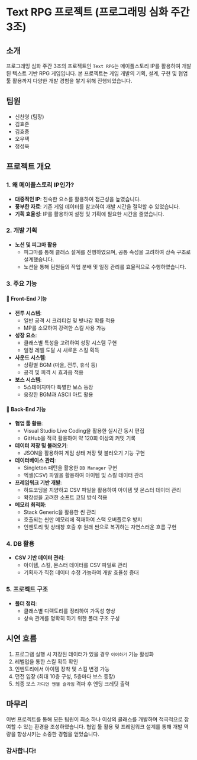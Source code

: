 # Text RPG 프로젝트 (프로그래밍 심화 주간 3조)

## 소개

프로그래밍 심화 주간 3조의 프로젝트인 `Text RPG`는 메이플스토리 IP를 활용하여 개발된 텍스트 기반 RPG 게임입니다. 본 프로젝트는 게임 개발의 기획, 설계, 구현 및 협업 툴 활용까지 다양한 개발 경험을 쌓기 위해 진행되었습니다.

## 팀원

- 신찬영 (팀장)
- 김효준
- 김효중
- 오우택
- 정성욱

## 프로젝트 개요

### 1. 왜 메이플스토리 IP인가?

- **대중적인 IP**: 친숙한 요소를 활용하여 접근성을 높였습니다.
- **풍부한 자료**: 기존 게임 데이터를 참고하여 개발 시간을 절약할 수 있었습니다.
- **기획 효율성**: IP를 활용하여 설정 및 기획에 필요한 시간을 줄였습니다.

### 2. 개발 기획

- **노션 및 피그마 활용**
  - 피그마를 통해 클래스 설계를 진행하였으며, 공통 속성을 고려하여 상속 구조로 설계했습니다.
  - 노션을 통해 팀원들의 작업 분배 및 일정 관리를 효율적으로 수행하였습니다.

### 3. 주요 기능

#### 🔹 Front-End 기능

- **전투 시스템**:
  - 일반 공격 시 크리티컬 및 빗나감 확률 적용
  - MP를 소모하여 강력한 스킬 사용 가능
- **성장 요소**:
  - 클래스별 특성을 고려하여 성장 시스템 구현
  - 일정 레벨 도달 시 새로운 스킬 획득
- **사운드 시스템**:
  - 상황별 BGM (마을, 전투, 휴식 등)
  - 공격 및 피격 시 효과음 적용
- **보스 시스템**:
  - 5스테이지마다 특별한 보스 등장
  - 웅장한 BGM과 ASCII 아트 활용

#### 🔹 Back-End 기능

- **협업 툴 활용**:
  - Visual Studio Live Coding을 활용한 실시간 동시 편집
  - GitHub을 적극 활용하여 약 120회 이상의 커밋 기록
- **데이터 저장 및 불러오기**:
  - JSON을 활용하여 게임 상태 저장 및 불러오기 기능 구현
- **데이터베이스 관리**:
  - Singleton 패턴을 활용한 `DB Manager` 구현
  - 엑셀(CSV) 파일을 활용하여 아이템 및 스킬 데이터 관리
- **프레임워크 기반 개발**:
  - 하드코딩을 지양하고 CSV 파일을 활용하여 아이템 및 몬스터 데이터 관리
  - 확장성을 고려한 소프트 코딩 방식 적용
- **메모리 최적화**:
  - Stack Generic을 활용한 씬 관리
  - 호출되는 씬만 메모리에 적재하여 스택 오버플로우 방지
  - 인벤토리 및 상태창 호출 후 원래 씬으로 복귀하는 자연스러운 흐름 구현

### 4. DB 활용

- **CSV 기반 데이터 관리**:
  - 아이템, 스킬, 몬스터 데이터를 CSV 파일로 관리
  - 기획자가 직접 데이터 수정 가능하여 개발 효율성 증대

### 5. 프로젝트 구조

- **폴더 정리**:
  - 클래스별 디렉토리를 정리하여 가독성 향상
  - 상속 관계를 명확히 하기 위한 폴더 구조 구성

## 시연 흐름

1. 프로그램 실행 시 저장된 데이터가 있을 경우 `이어하기` 기능 활성화
2. 레벨업을 통한 스킬 획득 확인
3. 인벤토리에서 아이템 장착 및 스킬 변경 가능
4. 던전 입장 (최대 10층 구성, 5층마다 보스 등장)
5. 최종 보스 `가디언 엔젤 슬라임` 격파 후 엔딩 크레딧 출력

## 마무리

이번 프로젝트를 통해 모든 팀원이 최소 하나 이상의 클래스를 개발하며 적극적으로 참여할 수 있는 환경을 조성하였습니다. 협업 툴 활용 및 프레임워크 설계를 통해 개발 역량을 향상시키는 소중한 경험을 얻었습니다.

### 감사합니다!

